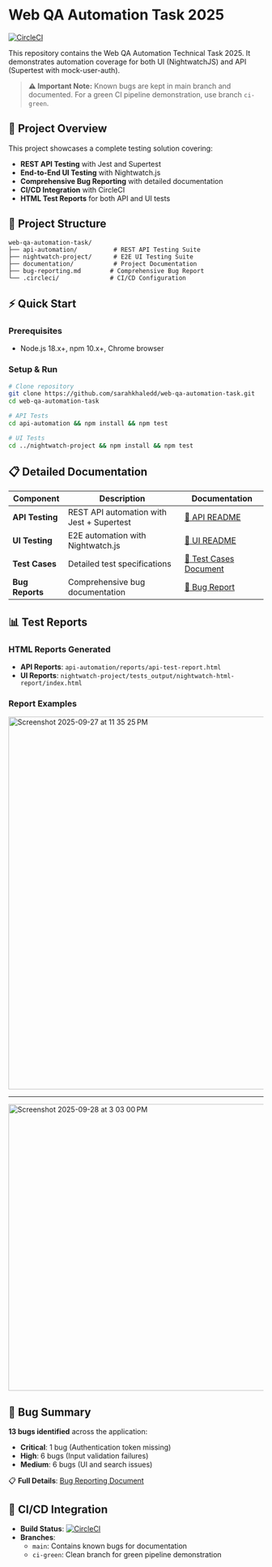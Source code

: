 # Web QA Automation Task 2025
[![CircleCI](https://dl.circleci.com/status-badge/img/gh/sarahkhaledd/web-qa-automation-task/tree/main.svg?style=shield)](https://dl.circleci.com/status-badge/redirect/gh/sarahkhaledd/web-qa-automation-task/tree/main)

This repository contains the Web QA Automation Technical Task 2025.
It demonstrates automation coverage for both UI (NightwatchJS) and API (Supertest with mock-user-auth).

> **⚠️ Important Note:** Known bugs are kept in main branch and documented. For a green CI pipeline demonstration, use branch `ci-green`.

## 🚀 Project Overview

This project showcases a complete testing solution covering:

- **REST API Testing** with Jest and Supertest
- **End-to-End UI Testing** with Nightwatch.js  
- **Comprehensive Bug Reporting** with detailed documentation
- **CI/CD Integration** with CircleCI
- **HTML Test Reports** for both API and UI tests

## 📁 Project Structure

```
web-qa-automation-task/
├── api-automation/          # REST API Testing Suite
├── nightwatch-project/      # E2E UI Testing Suite
├── documentation/           # Project Documentation
├── bug-reporting.md        # Comprehensive Bug Report
└── .circleci/              # CI/CD Configuration
```

## ⚡ Quick Start

### Prerequisites
- Node.js 18.x+, npm 10.x+, Chrome browser

### Setup & Run
```bash
# Clone repository
git clone https://github.com/sarahkhaledd/web-qa-automation-task.git
cd web-qa-automation-task

# API Tests
cd api-automation && npm install && npm test

# UI Tests  
cd ../nightwatch-project && npm install && npm test
```

## 📋 Detailed Documentation

| Component | Description | Documentation |
|-----------|-------------|---------------|
| **API Testing** | REST API automation with Jest + Supertest | [📖 API README](api-automation/README.md) |
| **UI Testing** | E2E automation with Nightwatch.js | [📖 UI README](nightwatch-project/README.md) |
| **Test Cases** | Detailed test specifications | [📄 Test Cases Document](documentation/Test%20Cases%20Document.docx) |
| **Bug Reports** | Comprehensive bug documentation | [🐛 Bug Report](bug-reporting.md) |

## 📊 Test Reports

### HTML Reports Generated
- **API Reports**: `api-automation/reports/api-test-report.html`
- **UI Reports**: `nightwatch-project/tests_output/nightwatch-html-report/index.html`

### Report Examples
<img width="803" height="736" alt="Screenshot 2025-09-27 at 11 35 25 PM" src="https://github.com/user-attachments/assets/b615327f-fc46-450e-9030-0a77db68e834" />

--------

<img width="630" height="566" alt="Screenshot 2025-09-28 at 3 03 00 PM" src="https://github.com/user-attachments/assets/60fab990-34af-4c9f-a974-5c27c9c72cee" />


## 🐛 Bug Summary

**13 bugs identified** across the application:
- **Critical**: 1 bug (Authentication token missing)
- **High**: 6 bugs (Input validation failures)  
- **Medium**: 6 bugs (UI and search issues)

📋 **Full Details**: [Bug Reporting Document](https://github.com/sarahkhaledd/web-qa-automation-task/blob/main/documentation/Bugs.md)

## 🔄 CI/CD Integration

- **Build Status**: [![CircleCI](https://dl.circleci.com/status-badge/img/gh/sarahkhaledd/web-qa-automation-task/tree/main.svg?style=shield)](https://dl.circleci.com/status-badge/redirect/gh/sarahkhaledd/web-qa-automation-task/tree/main)
- **Branches**: 
  - `main`: Contains known bugs for documentation
  - `ci-green`: Clean branch for green pipeline demonstration

